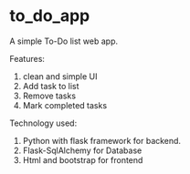 # to_do_app

A simple To-Do list web app.  

Features:
1.  clean and simple UI
2.  Add task to list
3.  Remove tasks
4.  Mark completed tasks

Technology used:
1. Python with flask framework for backend.
2. Flask-SqlAlchemy for Database
3.  Html and bootstrap for frontend


